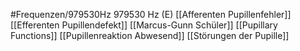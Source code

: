 #Frequenzen/979530Hz
979530 Hz (E)
[[Afferenten Pupillenfehler]]
[[Efferenten Pupillendefekt]]
[[Marcus-Gunn Schüler]]
[[Pupillary Functions]]
[[Pupillenreaktion Abwesend]]
[[Störungen der Pupille]]
